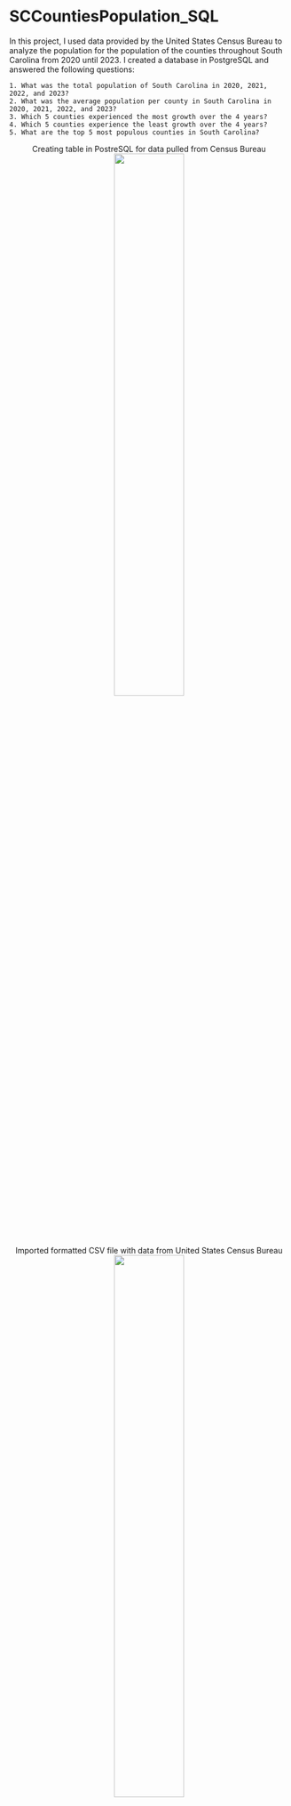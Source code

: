 # SCCountiesPopulation_SQL

In this project, I used data provided by the United States Census Bureau to analyze the population for the population of the counties throughout South Carolina from 2020 until 2023. I created a database in PostgreSQL and answered the following questions:

    1. What was the total population of South Carolina in 2020, 2021, 2022, and 2023?
    2. What was the average population per county in South Carolina in 2020, 2021, 2022, and 2023?
    3. Which 5 counties experienced the most growth over the 4 years?
    4. Which 5 counties experience the least growth over the 4 years?
    5. What are the top 5 most populous counties in South Carolina?

<p align="center"> 
Creating table in PostreSQL for data pulled from Census Bureau
<br/>
<img src=https://imgur.com/IgD6SaX.jpeg/ height="50%" width="50%">

<p align="center"> 
Imported formatted CSV file with data from United States Census Bureau
<img src=https://imgur.com/3wLqT7o.jpeg/ height="50%" width="50%">
<br/>

<p align="center"> 
Proof of data being imported into table
<br/>
<img src=https://imgur.com/d4iJntm.jpeg/ height="50%" width="50%">


1. What was the total population of South Carolina in 2020, 2021, 2022, and 2023? Using the SUM() function I was able to determine the total population in SC for 2020, 2021, 2022, & 2023 </br>
- Population in 2020 = 5,132,151 </br>
- Population in 2021 = 5,193,848 </br>
- Population in 2022 = 5,282,955 </br>
- Population in 2023 = 5,373,555 </br>
</br>
<p align="center"> 
<img src=https://imgur.com/ZzvA5GS.jpeg/  height="50%" width="50%"> 

2. What was the average population per county in South Carolina in 2020, 2021, 2022, and 2023? Using the AVG() function I was able to determine the average populatin in SC for 2020, 2021, 2022, & 2023. I have rounded each to the nearest whole number.</br>
- Average county population in 2020 = 111,569 </br>
- Average county population in 2021 = 112,910 </br>
- Average county population in 2022 = 114,847 </br>
- Average county population in 2023 = 116,816 </br>
<br>
<p align="center"> 
<img src=https://imgur.com/Keutk43.jpeg/  height="50%" width="50%"> 

3. Which 5 counties experienced the most growth over the 4 years?<br> Based on the data provided the 5 counties that experienced the most amount of growth from 2020 to 2023 is Horry, Greenville, Spartanburg, Berkeley, and Lexington.
- Horry County = 43,713 </br>
- Greenville County = 30,787 </br>
- Spartanburg County = 27,319 </br>
- Berkeley County = 23,684 </br>
- Lexington County = 14,481 </br>
<br>
<p align="center"> 
<img src=https://imgur.com/jpXHgtK.jpeg/  height="50%" width="50%"> 

4. Which 5 counties experience the least growth over the 4 years? <br> Based on the data provided the 5 counties that experienced the least amount of growth from 2020 to 2023 is Sumter, Orangeburg, Williamsburg, Marlboro, and Dillion.
- Sumter County = -1,311 </br>
- Orangeburg County = -1,134 </br>
- Williamsburg County = -1,023 </br>
- Marlboro County = -786 </br>
- Dillion County = -579 </br>
<br>
<p align="center"> 
<img src=https://imgur.com/t0fdV5T.jpeg/  height="50%" width="50%"> 

5. What are the top 5 most populous counties in South Carolina? Based on the data provided the top 5 most populous counties in South Carolina is Greenville, Richland, Charleston, Horry, and Spartanburg.
- Greenville County = 558,036
- Richaland County = 425,138
- Charleston County = 424,367
- Horry County = 397,478
- Spartanburg County = 356,698
<br>
<p align="center"> 
<img src=https://imgur.com/LPD0aMU.jpeg/  height="50%" width="50%"> 


   







